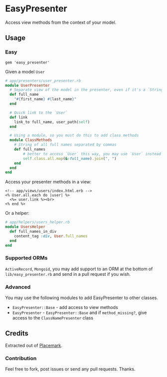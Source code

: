 # EasyPresenter

Access view methods from the context of your model.

## Usage
### Easy
```
gem 'easy_presenter'
```

Given a model `User`
```ruby
# app/presenters/user_presenter.rb
module UserPresenter
  # Separate view of the model in the presenter, even if it's a `String`. Leave data manipulation in the model.
  def full_name
    "#{first_name} #{last_name}"
  end

  # Quick link to the `User`
  def link
    link_to full_name, user_path(self)
  end

  # Using a module, so you must do this to add class methods
  module ClassMethods
    # String of all full names separated by commas
    def full_names
        # better to access `User` this way, you may use `User` instead of `self.class` though.
        self.class.all.map(&:full_name).join(", ")
    end
  end
end
```

Access your presenter methods in a view:
```erb
<!-- app/views/users/index.html.erb -->
<% User.all.each do |user| %>
  <%= user.link %><br>
<% end %>
```

Or a helper:
```ruby
# app/helpers/users_helper.rb
module UsersHelper
  def full_names_in_div
    content_tag :div, User.full_names
  end
end
```

### Supported ORMs
`ActiveRecord`, `Mongoid`, you may add support to an ORM at the bottom of `lib/easy_presenter.rb` and send in a pull request if you wish.

### Advanced
You may use the following modules to add EasyPresenter to other classes.

* `EasyPresenter::Base` - add access to view methods
* `EasyPresenter` - `EasyPresenter::Base` and if `method_missing?`, give access to the `ClassNamePresenter` class

## Credits
Extracted out of [Placemark](https://www.placemarkhq.com/).

### Contribution
Feel free to fork, post issues or send any pull requests. Thanks.